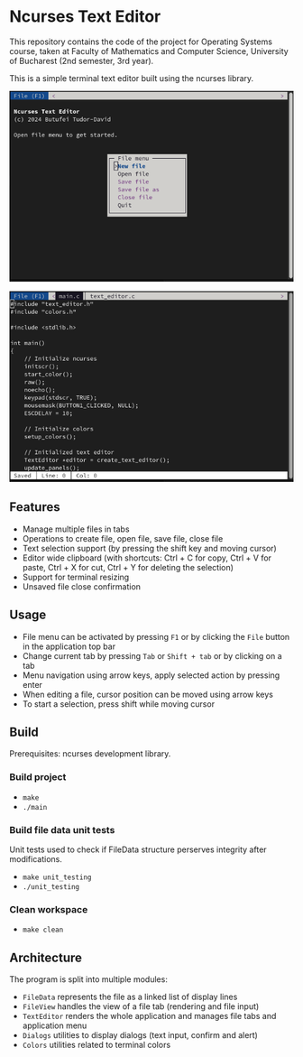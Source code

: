 # Ncurses Text Editor

This repository contains the code of the project for Operating Systems course, taken at Faculty of Mathematics and Computer Science, University of Bucharest (2nd semester, 3rd year).

This is a simple terminal text editor built using the ncurses library.

![Main screen](doc/main_screen.png)

![File view](doc/file_view.png)

## Features

- Manage multiple files in tabs
- Operations to create file, open file, save file, close file
- Text selection support (by pressing the shift key and moving cursor)
- Editor wide clipboard (with shortcuts: Ctrl + C for copy, Ctrl + V for paste, Ctrl + X for cut, Ctrl + Y for deleting the selection)
- Support for terminal resizing
- Unsaved file close confirmation

## Usage

- File menu can be activated by pressing `F1` or by clicking the `File` button in the application top bar
- Change current tab by pressing `Tab` or `Shift + tab` or by clicking on a tab
- Menu navigation using arrow keys, apply selected action by pressing enter
- When editing a file, cursor position can be moved using arrow keys
- To start a selection, press shift while moving cursor

## Build

Prerequisites: ncurses development library.

### Build project
- `make`
- `./main`

### Build file data unit tests
Unit tests used to check if FileData structure perserves integrity after modifications.

- `make unit_testing`
- `./unit_testing`

### Clean workspace
- `make clean`

## Architecture

The program is split into multiple modules:

- `FileData` represents the file as a linked list of display lines
- `FileView` handles the view of a file tab (rendering and file input)
- `TextEditor` renders the whole application and manages file tabs and application menu
- `Dialogs` utilities to display dialogs (text input, confirm and alert)
- `Colors` utilities related to terminal colors
